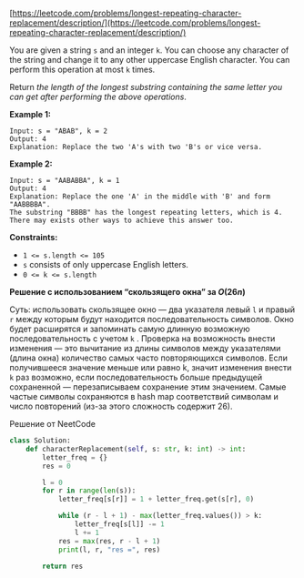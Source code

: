 [https://leetcode.com/problems/longest-repeating-character-replacement/description/](https://leetcode.com/problems/longest-repeating-character-replacement/description/)

You are given a string `s` and an integer `k`. You can choose any character of the string and change it to any other uppercase English character. You can perform this operation at most `k` times.

Return _the length of the longest substring containing the same letter you can get after performing the above operations_.

**Example 1:**

```
Input: s = "ABAB", k = 2
Output: 4
Explanation: Replace the two 'A's with two 'B's or vice versa.

```

**Example 2:**

```
Input: s = "AABABBA", k = 1
Output: 4
Explanation: Replace the one 'A' in the middle with 'B' and form "AABBBBA".
The substring "BBBB" has the longest repeating letters, which is 4.
There may exists other ways to achieve this answer too.
```

**Constraints:**

- `1 <= s.length <= 105`
- `s` consists of only uppercase English letters.
- `0 <= k <= s.length`

**Решение с использованием “скользящего окна” за $O(26n)$**

Суть: использовать скользящее окно — два указателя левый `l` и правый `r` между которым будут находится последовательность символов. Окно будет расширятся и запоминать самую длинную возможную последовательность с учетом `k` . Проверка на возможность внести изменения — это вычитание из длины символов между указателями (длина окна) количество самых часто повторяющихся символов. Если получившееся значение меньше или равно k, значит изменения внести `k` раз возможно, если последовательность больше предыдущей сохраненной — перезаписываем сохранение этим значением. Самые частые символы сохраняются в hash map соответствий символам и число повторений (из-за этого сложность содержит 26).

Решение от NeetCode

```python
class Solution:
    def characterReplacement(self, s: str, k: int) -> int:
        letter_freq = {}
        res = 0

        l = 0
        for r in range(len(s)):
            letter_freq[s[r]] = 1 + letter_freq.get(s[r], 0)

            while (r - l + 1) - max(letter_freq.values()) > k:
                letter_freq[s[l]] -= 1
                l += 1
            res = max(res, r - l + 1)
            print(l, r, "res =", res)
        
        return res

```
